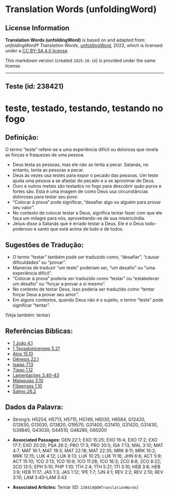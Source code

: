 # Translation Words (unfoldingWord)

## License Information

**Translation Words (unfoldingWord)** is based on and adapted from: _unfoldingWord® Translation Words_, [unfoldingWord](https://unfoldingword.org/utw), 2022, which is licensed under a [CC BY-SA 4.0 license](https://creativecommons.org/licenses/by-sa/4.0/legalcode.en).

This markdown version (created `2025-10-16`) is provided under the same license.



--------------------------------

## Teste (id: 238421)

teste, testado, testando, testando no fogo
==========================================

Definição:
----------

O termo “teste” refere\-se a uma experiência difícil ou dolorosa que revela as forças e fraquezas de uma pessoa.

* Deus testa as pessoas, mas ele não as tenta a pecar. Satanás, no entanto, tenta as pessoas a pecar.
* Deus às vezes usa testes para expor o pecado das pessoas. Um teste ajuda uma pessoa a se afastar do pecado e a se aproximar de Deus.
* Ouro e outros metais são testados no fogo para descobrir quão puros e fortes são. Esta é uma imagem de como Deus usa circunstâncias dolorosas para testar seu povo.
* “Colocar à prova” pode significar, “desafiar algo ou alguém para provar seu valor”.
* No contexto de colocar testar a Deus, significa tentar fazer com que ele faça um milagre para nós, aproveitando\-se de sua misericórdia.
* Jesus disse a Satanás que é errado testar a Deus. Ele é o Deus todo\-poderoso e santo que está acima de tudo e de todos.

Sugestões de Tradução:
----------------------

* O termo “testar” também pode ser traduzido como, “desafiar”, “causar dificuldades” ou “provar”.
* Maneiras de traduzir “um teste” poderiam ser, “um desafio” ou “uma experiência difícil”.
* “Colocar à prova” poderia ser traduzido como “testar” ou “estabelecer um desafio” ou “forçar a provar a si mesmo”.
* No contexto de testar Deus, isso poderia ser traduzido como “tentar forçar Deus a provar seu amor”.
* Em alguns contextos, quando Deus não é o sujeito, o termo “teste” pode significar “tentar”.

(Veja também: tentar)

Referências Bíblicas:
---------------------

* [1 João 4\.1](https://ref.ly/1John4:1)
* [1 Tessalonicenses 5\.21](https://ref.ly/1Thess5:21)
* [Atos 15\.10](https://ref.ly/Acts15:10)
* [Gênesis 22\.1](https://ref.ly/Gen22:1)
* [Isaías 7\.13](https://ref.ly/Isa7:13)
* [Tiago 1\.12](https://ref.ly/Jas1:12)
* [Lamentações 3\.40–43](https://ref.ly/Lam3:40-Lam3:43)
* [Malaquias 3\.10](https://ref.ly/Mal3:10)
* [Filipenses 1\.10](https://ref.ly/Phil1:10)
* [Salmo 26\.2](https://ref.ly/Ps26:2)

Dados da Palavra:
-----------------

* Strong’s: H5254, H5713, H5715, H5749, H6030, H8584, G12420, G12630, G13030, G13820, G19570, G31400, G31410, G31420, G31430, G39840, G43030, G44510, G48280, G60200

* **Associated Passages:** GEN 22:1; EXO 15:25; EXO 16:4; EXO 17:2; EXO 17:7; EXO 20:20; PSA 26:2; PRO 17:3; PRO 30:5; ISA 7:13; MAL 3:10; MAT 4:7; MAT 16:1; MAT 19:3; MAT 22:18; MAT 22:35; MRK 8:11; MRK 10:2; MRK 12:15; LUK 4:12; LUK 8:13; LUK 10:25; LUK 11:16; JHN 6:6; ACT 5:9; ACT 15:10; 1CO 3:13; 1CO 10:9; 1CO 11:28; 1CO 16:3; 2CO 8:8; 2CO 8:22; 2CO 13:5; EPH 5:10; PHP 1:10; 1TH 2:4; 1TH 5:21; 1TI 3:10; HEB 3:8; HEB 3:9; HEB 11:17; JAS 1:3; JAS 1:12; 1PE 1:7; 1JN 4:1; REV 2:2; REV 2:10; REV 3:10; LAM 3:40–LAM 3:43
* **Associated Articles:** Tentar (ID: `238414@UWTranslationWords`)

